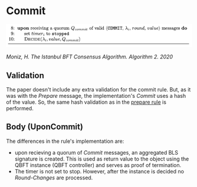 # Commit

![IBFT_commit](images/IBFT_commit.png)

*Moniz, H. The Istanbul BFT Consensus Algorithm. Algorithm 2. 2020*


## Validation

The paper doesn't include any extra validation for the commit rule. But, as it was with the *Prepare* message, the implementation's *Commit* uses a hash of the value. So, the same hash validation as in the [prepare rule](PREPARE.md) is performed.

## Body (UponCommit)

The differences in the rule's implementation are:
- upon recieving a quorum of *Commit* messages, an aggregated BLS signature is created. This is used as return value to the object using the QBFT instance (QBFT controller) and serves as proof of termination.
- The timer is not set to stop. However, after the instance is decided no *Round-Changes* are processed.